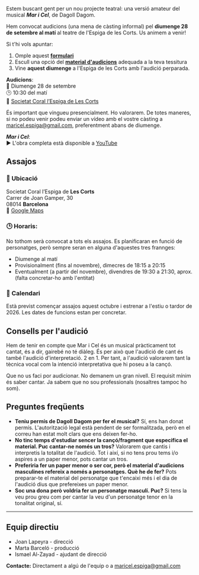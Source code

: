 Estem buscant gent per un nou projecte teatral: una versió amateur del musical ***Mar i Cel***, de Dagoll Dagom. 

Hem convocat audicions (una mena de càsting informal) pel **diumenge 28 de setembre al matí** al teatre de l'Espiga de les Corts. Us animem a venir!

Si t'hi vols apuntar:

1. Omple aquest [**formulari**](https://forms.gle/E6jUGxY8BZ2Lk7Cr9) 
2. Escull una opció del [**material d'audicions**](https://drive.google.com/drive/folders/1Lbej-lC0kqIewocesnkBmOoCa6arFaHf?usp=sharing) adequada a la teva tessitura
3. Vine **aquest diumenge** a l'Espiga de les Corts amb l'audició perparada.

**Audicions**:<br>
📅 Diumenge 28 de setembre<br>
🕒 10:30 del matí<br>
📍 [Societat Coral l’Espiga de Les Corts](https://maps.app.goo.gl/UKvxbjctCYpa5X2YA)

És important que vingueu presencialment. Ho valorarem. De totes maneres, si no podeu venir podeu enviar un vídeo amb el vostre càsting a [maricel.espiga@gmail.com](mailto:maricel.espiga@gmail.com), preferentment abans de diumenge.

***Mar i Cel***:<br>
▶️ L'obra completa està disponible a [YouTube](https://www.youtube.com/watch?v=YMCIQd8Ec1k&t=5829s)

## Assajos

### 📍 Ubicació
Societat Coral l’Espiga de **Les Corts**<br>
Carrer de Joan Gamper, 30<br>
08014 **Barcelona** <br>
🔗 [Google Maps](https://maps.app.goo.gl/UKvxbjctCYpa5X2YA)

### 🕒 Horaris:
No tothom serà convocat a tots els assajos. Es planificaran en funció de personatges, però sempre seran en alguna d'aquestes tres frannges:

- Diumenge al matí
- Provisionalment (fins al novembre), dimecres de 18:15 a 20:15 
- Eventualment (a partir del novembre), divendres de 19:30 a 21:30, aprox. (falta concretar-ho amb l'entitat)

### 📅 Calendari
Està previst començar assajos aquest octubre i estrenar a l'estiu o tardor de 2026. Les dates de funcions estan per concretar.




## Consells per l'audició

Hem de tenir en compte que Mar i Cel és un musical pràcticament tot cantat, és a dir, gairebé no té diàleg. És per això que l'audició de cant és també l'audició d'interpretació. 2 en 1. Per tant, a l'audició valorarem tant la tècnica vocal com la intenció interpretativa que hi poseu a la cançó.

Que no us faci por audicionar. No demanem un gran nivell. El requisit mínim és saber cantar.
Ja sabem que no sou professionals (nosaltres tampoc ho som).

## Preguntes freqüents

- **Teniu permís de Dagoll Dagom per fer el musical?** Sí, ens han donat permís. L'autorització legal està pendent de ser formalitzada, però en el correu han estat molt clars que ens deixen fer-ho.
- **No tinc temps d'estudiar sencer la cançó/fragment que especifica el material. Puc cantar-ne només un tros?** Valorarem que cantis i interpretis la totalitat de l'audició. Tot i així, si no tens prou tems i/o aspires a un paper menor, pots cantar un tros.
- **Preferiria fer un paper menor o ser cor, però el material d'audicions masculines refereix a només a personatges. Què he de fer?**  Pots preparar-te el material del personatge que t'encaixi més i el dia de l'audició dius que prefereixes un paper menor.
- **Soc una dona però voldria fer un personatge masculí. Puc?** Si tens la veu prou greu com per cantar la veu d'un personatge tenor en la tonalitat original, sí.

---------

## Equip directiu
- Joan Lapeyra - direcció
- Marta Barceló - producció
- Ismael Al-Zayad - ajudant de direcció

**Contacte:** Directament a algú de l'equip o a [maricel.espiga@gmail.com](mailto:maricel.espiga@gmail.com)